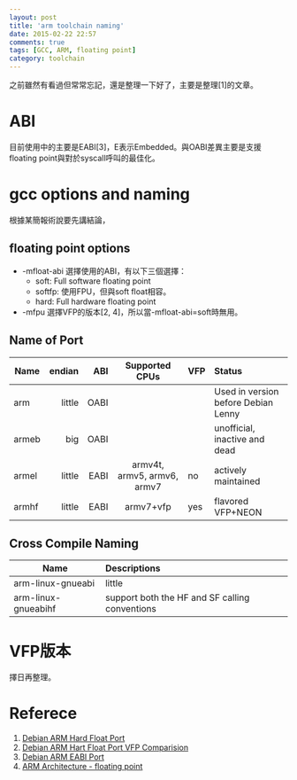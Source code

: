 ```yaml
---
layout: post
title: 'arm toolchain naming'
date: 2015-02-22 22:57
comments: true
tags: [GCC, ARM, floating point]
category: toolchain
---
```


之前雖然有看過但常常忘記，還是整理一下好了，主要是整理[1]的文章。

# ABI
目前使用中的主要是EABI[3]，E表示Embedded。與OABI差異主要是支援floating point與對於syscall呼叫的最佳化。

# gcc options and naming
根據某簡報術說要先講結論，

## floating point options

* -mfloat-abi
  選擇使用的ABI，有以下三個選擇：
  * soft: Full software floating point
  * softfp: 使用FPU，但與soft float相容。
  * hard: Full hardware floating point
* -mfpu
  選擇VFP的版本[2, 4]，所以當-mfloat-abi=soft時無用。

## Name of Port

| Name  | endian  | ABI    | Supported CPUs    | VFP | Status    |
| ----- | -------: | ------: | :-----------------: | :---- | :-------- |
| arm   | little  | OABI   |                   |  | Used in version before Debian Lenny |
| armeb | big     | OABI   |                   | | unofficial, inactive and dead |
| armel | little  | EABI   | armv4t, armv5, armv6, armv7 | no | actively maintained |
| armhf | little  | EABI   | armv7+vfp             | yes | flavored VFP+NEON |

## Cross Compile Naming

| Name  | Descriptions  |
| ----- | :------- |
| arm-linux-gnueabi   | little  |
| arm-linux-gnueabihf | support both the HF and SF calling conventions |

# VFP版本
擇日再整理。

# Referece
1. [Debian ARM Hard Float Port](https://wiki.debian.org/ArmHardFloatPort)
2. [Debian ARM Hart Float Port VFP Comparision](https://wiki.debian.org/ArmHardFloatPort/VfpComparison)
3. [Debian ARM EABI Port](https://wiki.debian.org/ArmEabiPort)
4. [ARM Architecture - floating point](http://en.wikipedia.org/wiki/ARM_architecture#Floating-point_.28VFP.29)
